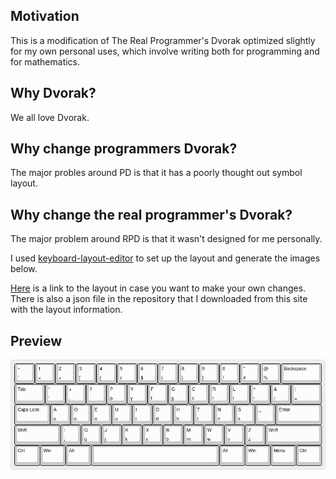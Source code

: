 ## Motivation
This is a modification of The Real Programmer's Dvorak optimized slightly for my own personal uses, which involve writing both for programming and for mathematics.

## Why Dvorak?
We all love Dvorak.

## Why change programmers Dvorak?
The major probles around PD is that it has a poorly thought out symbol layout.

## Why change the real programmer's Dvorak?
The major problem around RPD is that it wasn't designed for me personally.

I used [keyboard-layout-editor](https://keyboard-layout-editor.com/) to set up the layout and generate the images below.

[Here](https://keyboard-layout-editor.com/##@@=~%0A%60&=1%0A%3C&=2%0A%3E&=3%0A%5B&=4%0A%7B&=5%0A(&=6%0A$&=7%0A)&=8%0A%7D&=9%0A%5D&=0%0A!&=*%0A%23&=%2F@%0A%25&_w:2%3B&=Backspace%3B&@_w:1.5%3B&=Tab&=%22%0A'&=+%0A,&=%3F%0A.&=P%0Ap&=Y%0Ay&=F%0Af&=G%0Ag&=C%0Ac&=R%0Ar&=L%0Al&=%5E%0A%5C&=%2F&%0A%2F%2F&_w:1.5%3B&=%7C%0A%2F=%3B&@_w:1.75%3B&=Caps%20Lock&=A%0Aa&=O%0Ao&=E%0Ae&=U%0Au&=I%0Ai&=D%0Ad&=H%0Ah&=T%0At&=N%0An&=S%0As&=%2F_%0A-&_w:2.25%3B&=Enter%3B&@_w:2.25%3B&=Shift&=%2F:%0A%2F%3B&=Q%0Aq&=J%0Aj&=K%0Ak&=X%0Ax&=B%0Ab&=M%0Am&=W%0Aw&=V%0Av&=Z%0Az&_w:2.75%3B&=Shift%3B&@_w:1.25%3B&=Ctrl&_w:1.25%3B&=Win&_w:1.25%3B&=Alt&_a:7&w:6.25%3B&=&_a:4&w:1.25%3B&=Alt&_w:1.25%3B&=Win&_w:1.25%3B&=Menu&_w:1.25%3B&=Ctrl) is a link to the layout in case you want to make your own changes.
There is also a json file in the repository that I downloaded from this site with the layout information.

## Preview 
![base layer](./keyboard-layout.png)
